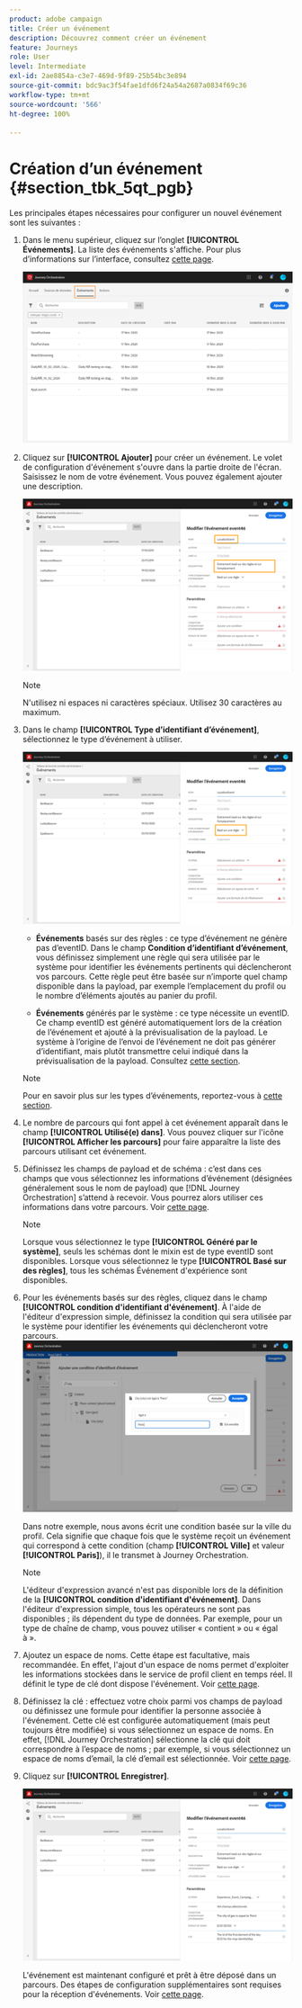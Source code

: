 ```yaml
---
product: adobe campaign
title: Créer un événement
description: Découvrez comment créer un événement
feature: Journeys
role: User
level: Intermediate
exl-id: 2ae8854a-c3e7-469d-9f89-25b54bc3e894
source-git-commit: bdc9ac3f54fae1dfd6f24a54a2687a0834f69c36
workflow-type: tm+mt
source-wordcount: '566'
ht-degree: 100%

---
```


# Création d’un événement {#section_tbk_5qt_pgb}

Les principales étapes nécessaires pour configurer un nouvel événement sont les suivantes :

1. Dans le menu supérieur, cliquez sur l’onglet **[!UICONTROL Événements]**. La liste des événements s&#39;affiche. Pour plus d’informations sur l’interface, consultez [cette page](../about/user-interface.md).

   ![](../assets/journey5.png)

1. Cliquez sur **[!UICONTROL Ajouter]** pour créer un événement. Le volet de configuration d&#39;événement s&#39;ouvre dans la partie droite de l&#39;écran. Saisissez le nom de votre événement. Vous pouvez également ajouter une description.

   ![](../assets/journey6.png)

   >[!NOTE]
   >
   >N&#39;utilisez ni espaces ni caractères spéciaux. Utilisez 30 caractères au maximum.

1. Dans le champ **[!UICONTROL Type d’identifiant d’événement]**, sélectionnez le type d’événement à utiliser.

   ![](../assets/journey6bis.png)

   * **Événements** basés sur des règles : ce type d’événement ne génère pas d’eventID. Dans le champ **Condition d’identifiant d’événement**, vous définissez simplement une règle qui sera utilisée par le système pour identifier les événements pertinents qui déclencheront vos parcours. Cette règle peut être basée sur n’importe quel champ disponible dans la payload, par exemple l’emplacement du profil ou le nombre d’éléments ajoutés au panier du profil.

   * **Événements** générés par le système : ce type nécessite un eventID. Ce champ eventID est généré automatiquement lors de la création de l’événement et ajouté à la prévisualisation de la payload. Le système à l’origine de l’envoi de l’événement ne doit pas générer d’identifiant, mais plutôt transmettre celui indiqué dans la prévisualisation de la payload. Consultez [cette section](../event/previewing-the-payload.md).
   >[!NOTE]
   >
   >Pour en savoir plus sur les types d’événements, reportez-vous à [cette section](../event/about-events.md).
1. Le nombre de parcours qui font appel à cet événement apparaît dans le champ **[!UICONTROL Utilisé(e) dans]**. Vous pouvez cliquer sur l&#39;icône **[!UICONTROL Afficher les parcours]** pour faire apparaître la liste des parcours utilisant cet événement.
1. Définissez les champs de payload et de schéma : c’est dans ces champs que vous sélectionnez les informations d’événement (désignées généralement sous le nom de payload) que [!DNL Journey Orchestration] s’attend à recevoir. Vous pourrez alors utiliser ces informations dans votre parcours. Voir [cette page](../event/defining-the-payload-fields.md).
   >[!NOTE]
   >
   >Lorsque vous sélectionnez le type **[!UICONTROL Généré par le système]**, seuls les schémas dont le mixin est de type eventID sont disponibles. Lorsque vous sélectionnez le type **[!UICONTROL Basé sur des règles]**, tous les schémas Événement d&#39;expérience sont disponibles.

1. Pour les événements basés sur des règles, cliquez dans le champ **[!UICONTROL condition d&#39;identifiant d&#39;événement]**. À l&#39;aide de l&#39;éditeur d&#39;expression simple, définissez la condition qui sera utilisée par le système pour identifier les événements qui déclencheront votre parcours.
   ![](../assets/alpha-event6.png)

   Dans notre exemple, nous avons écrit une condition basée sur la ville du profil. Cela signifie que chaque fois que le système reçoit un événement qui correspond à cette condition (champ **[!UICONTROL Ville]** et valeur **[!UICONTROL Paris]**), il le transmet à Journey Orchestration.

   >[!NOTE]
   >
   >L&#39;éditeur d&#39;expression avancé n&#39;est pas disponible lors de la définition de la **[!UICONTROL condition d&#39;identifiant d&#39;événement]**. Dans l&#39;éditeur d&#39;expression simple, tous les opérateurs ne sont pas disponibles ; ils dépendent du type de données. Par exemple, pour un type de chaîne de champ, vous pouvez utiliser « contient » ou « égal à ».

1. Ajoutez un espace de noms. Cette étape est facultative, mais recommandée. En effet, l&#39;ajout d&#39;un espace de noms permet d&#39;exploiter les informations stockées dans le service de profil client en temps réel. Il définit le type de clé dont dispose l&#39;événement. Voir [cette page](../event/selecting-the-namespace.md).
1. Définissez la clé : effectuez votre choix parmi vos champs de payload ou définissez une formule pour identifier la personne associée à l&#39;événement. Cette clé est configurée automatiquement (mais peut toujours être modifiée) si vous sélectionnez un espace de noms. En effet, [!DNL Journey Orchestration] sélectionne la clé qui doit correspondre à l’espace de noms ; par exemple, si vous sélectionnez un espace de noms d’email, la clé d’email est sélectionnée. Voir [cette page](../event/defining-the-event-key.md).
1. Cliquez sur **[!UICONTROL Enregistrer]**.

   ![](../assets/journey7.png)

   L&#39;événement est maintenant configuré et prêt à être déposé dans un parcours. Des étapes de configuration supplémentaires sont requises pour la réception d&#39;événements. Voir [cette page](../event/additional-steps-to-send-events-to-journey-orchestration.md).
